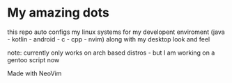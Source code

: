 # My amazing dots

this repo auto configs my linux systems for my developent enviroment (java - kotlin - android - c - cpp - nvim) along with my desktop look and feel

note: currently only works on arch based distros - but I am working on a gentoo script now

Made with NeoVim
